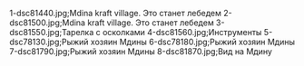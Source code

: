 1-dsc81440.jpg;Mdina kraft village. Это станет лебедем
2-dsc81500.jpg;Mdina kraft village. Это станет лебедем
3-dsc81550.jpg;Тарелка с осколками
4-dsc81560.jpg;Инструменты
5-dsc78130.jpg;Рыжий хозяин Мдины
6-dsc78180.jpg;Рыжий хозяин Мдины
7-dsc81790.jpg;Рыжий хозяин Мдины
8-dsc81870.jpg;Вид на Мдину